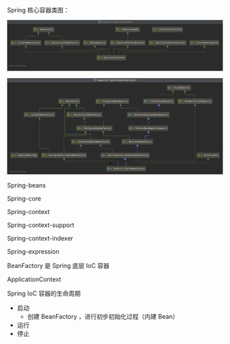 Spring 核心容器类图：

![image-20200617174626086](../images/image-20200617174626086.png)

![image-20200617175756418](../images/image-20200617175756418.png)



Spring-beans

Spring-core

Spring-context

Spring-context-support

Spring-context-indexer

Spring-expression



BeanFactory 是 Spring 底层 IoC 容器

ApplicationContext 





Spring IoC 容器的生命周期

- 启动
  - 创建 BeanFactory ，进行初步初始化过程（内建 Bean）
- 运行
- 停止